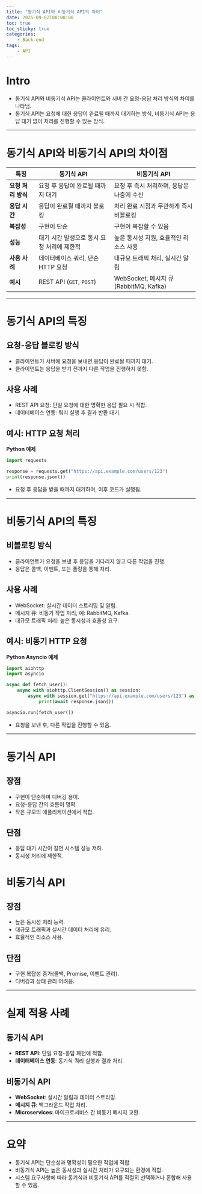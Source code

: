 ```yaml
---
title: "동기식 API와 비동기식 API의 차이"
date: 2025-09-02T00:00:00
toc: true
toc_sticky: true
categories:
    - Back-end
tags:
    - API
---
```


# Intro

- 동기식 API와 비동기식 API는 클라이언트와 서버 간 요청-응답 처리 방식의 차이를 나타냄.
- 동기식 API는 요청에 대한 응답이 완료될 때까지 대기하는 방식, 비동기식 API는 응답 대기 없이 처리를 진행할 수 있는 방식.

---

# 동기식 API와 비동기식 API의 차이점

| **특징** | **동기식 API** | **비동기식 API** |
| --- | --- | --- |
| **요청 처리 방식** | 요청 후 응답이 완료될 때까지 대기 | 요청 후 즉시 처리하며, 응답은 나중에 수신 |
| **응답 시간** | 응답이 완료될 때까지 블로킹 | 처리 완료 시점과 무관하게 즉시 비블로킹 |
| **복잡성** | 구현이 단순 | 구현이 복잡할 수 있음 |
| **성능** | 대기 시간 발생으로 동시 요청 처리에 제한적 | 높은 동시성 지원, 효율적인 리소스 사용 |
| **사용 사례** | 데이터베이스 쿼리, 단순 HTTP 요청 | 대규모 트래픽 처리, 실시간 알림 |
| **예시** | REST API (`GET`, `POST`) | WebSocket, 메시지 큐(RabbitMQ, Kafka) |

---

# 동기식 API의 특징

## **요청-응답 블로킹 방식**

- 클라이언트가 서버에 요청을 보내면 응답이 완료될 때까지 대기.
- 클라이언트는 응답을 받기 전까지 다른 작업을 진행하지 못함.

## **사용 사례**

- REST API 요청: 단일 요청에 대한 명확한 응답 필요 시 적합.
- 데이터베이스 연동: 쿼리 실행 후 결과 반환 대기.

## **예시: HTTP 요청 처리**

**Python 예제**

```python
import requests

response = requests.get("https://api.example.com/users/123")
print(response.json())
```

- 요청 후 응답을 받을 때까지 대기하며, 이후 코드가 실행됨.

---

# 비동기식 API의 특징

## **비블로킹 방식**

- 클라이언트가 요청을 보낸 후 응답을 기다리지 않고 다른 작업을 진행.
- 응답은 콜백, 이벤트, 또는 폴링을 통해 처리.

## **사용 사례**

- WebSocket: 실시간 데이터 스트리밍 및 알림.
- 메시지 큐: 비동기 작업 처리, 예: RabbitMQ, Kafka.
- 대규모 트래픽 처리: 높은 동시성과 효율성 요구.

## **예시: 비동기 HTTP 요청**

**Python Asyncio 예제**

```python
import aiohttp
import asyncio

async def fetch_user():
    async with aiohttp.ClientSession() as session:
        async with session.get("https://api.example.com/users/123") as response:
            print(await response.json())

asyncio.run(fetch_user())
```

- 요청을 보낸 후, 다른 작업을 진행할 수 있음.

---

# **동기식 API**

## **장점**

- 구현이 단순하며 디버깅 용이.
- 요청-응답 간의 흐름이 명확.
- 작은 규모의 애플리케이션에서 적합.

## **단점**

- 응답 대기 시간이 길면 시스템 성능 저하.
- 동시성 처리에 제한적.

# **비동기식 API**

## **장점**

- 높은 동시성 처리 능력.
- 대규모 트래픽과 실시간 데이터 처리에 유리.
- 효율적인 리소스 사용.

## **단점**

- 구현 복잡성 증가(콜백, Promise, 이벤트 관리).
- 디버깅과 상태 관리 어려움.

---

# 실제 적용 사례

## **동기식 API**

- **REST API**: 단일 요청-응답 패턴에 적합.
- **데이터베이스 연동**: 동기식 쿼리 실행과 결과 처리.

## **비동기식 API**

- **WebSocket**: 실시간 알림과 데이터 스트리밍.
- **메시지 큐**: 백그라운드 작업 처리.
- **Microservices**: 마이크로서비스 간 비동기 메시지 교환.

---

# **요약**

- 동기식 API는 단순성과 명확성이 필요한 작업에 적합
- 비동기식 API는 높은 동시성과 실시간 처리가 요구되는 환경에 적합.
- 시스템 요구사항에 따라 동기식과 비동기식 API를 적절히 선택하거나 혼합해 사용할 수 있음.